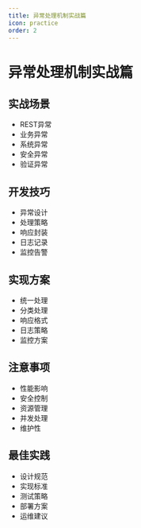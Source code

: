 ```yaml
---
title: 异常处理机制实战篇
icon: practice
order: 2
---
```


# 异常处理机制实战篇

## 实战场景
- REST异常
- 业务异常
- 系统异常
- 安全异常
- 验证异常

## 开发技巧
- 异常设计
- 处理策略
- 响应封装
- 日志记录
- 监控告警

## 实现方案
- 统一处理
- 分类处理
- 响应格式
- 日志策略
- 监控方案

## 注意事项
- 性能影响
- 安全控制
- 资源管理
- 并发处理
- 维护性

## 最佳实践
- 设计规范
- 实现标准
- 测试策略
- 部署方案
- 运维建议
